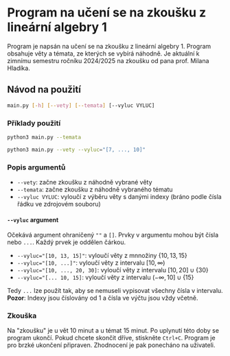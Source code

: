# Program na učení se na zkoušku z lineární algebry 1

Program je napsán na učení se na zkoušku z lineární algebry 1. Program obsahuje věty a témata, ze kterých se vybírá náhodně. Je aktuální k zimnímu semestru ročníku 2024/2025 na zkoušku od pana prof. Milana Hladíka.

## Návod na použití

```bash
main.py [-h] [--vety] [--temata] [--vyluc VYLUC]
```

### Příklady použití

```bash
python3 main.py --temata
```

```bash
python3 main.py --vety --vyluc="[7, ..., 10]"
```

### Popis argumentů

- `--vety`: začne zkoušku z náhodně vybrané věty
- `--temata`: začne zkoušku z náhodně vybraného tématu
- `--vyluc VYLUC`: vyloučí z výběru věty s danými indexy (bráno podle čísla řádku ve zdrojovém souboru)

#### `--vyluc` argument

Očekává argument ohraničený `""` a `[]`. Prvky v argumentu mohou být čísla nebo `...`. Každý prvek je oddělen čárkou.

- `--vyluc="[10, 13, 15]"`: vyloučí věty z mnnožiny $\{10, 13, 15\}$
- `--vyluc="[10, ...]"`: vyloučí věty z intervalu $[10, \infty)$
- `--vyluc="[10, ..., 20, 30]`: vyloučí věty z intervalu $[10, 20] \cup \{30\}$
- `--vyluc="[... 10, 15]`: vyloučí věty z intervalu $(-\infty, 10] \cup \{15\}$

Tedy `...` lze použít tak, aby se nemuseli vypisovat všechny čísla v intervalu.
**Pozor**: Indexy jsou číslovány od 1 a čísla ve výčtu jsou vždy včetně.

### Zkouška

Na "zkoušku" je u vět 10 minut a u témat 15 minut. Po uplynutí této doby se program ukončí. Pokud chcete skončit dříve, stiskněte `Ctrl+C`. Program je pro brzké ukončení připraven. Zhodnocení je pak ponecháno na uživateli.